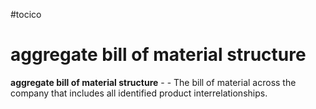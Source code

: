 #tocico

# aggregate bill of material structure

<b>aggregate bill of material structure</b> -  - The bill of material across the company that includes all identified product interrelationships.



